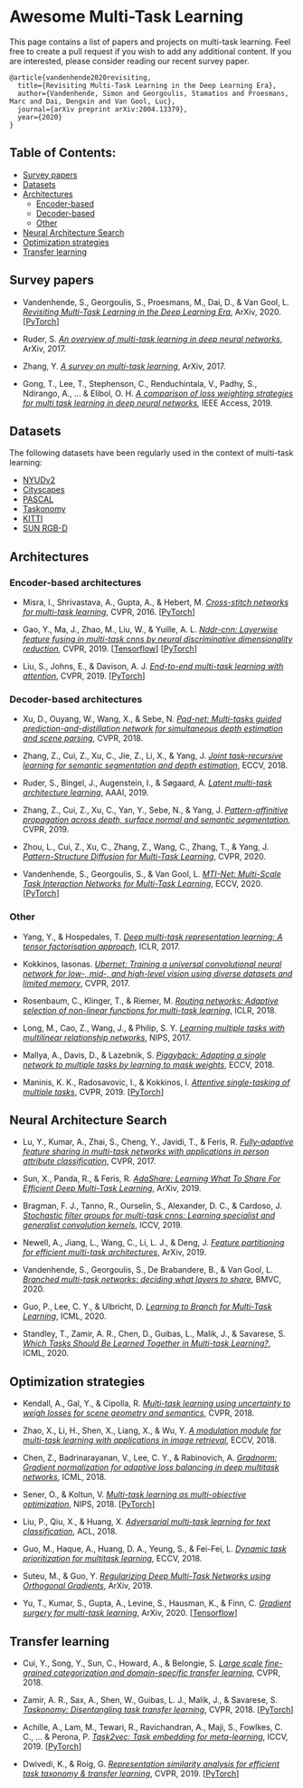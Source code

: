 # Awesome Multi-Task Learning
This page contains a list of papers and projects on multi-task learning. Feel free to create a pull request if you wish to add any additional content. 
If you are interested, please consider reading our recent survey paper.

```
@article{vandenhende2020revisiting,
  title={Revisiting Multi-Task Learning in the Deep Learning Era},
  author={Vandenhende, Simon and Georgoulis, Stamatios and Proesmans, Marc and Dai, Dengxin and Van Gool, Luc},
  journal={arXiv preprint arXiv:2004.13379},
  year={2020}
}
```

## Table of Contents:

- [Survey papers](#survey) 
- [Datasets](#datasets)
- [Architectures](#architectures)
  - [Encoder-based](#encoder)
  - [Decoder-based](#decoder)
  - [Other](#otherarchitectures)
- [Neural Architecture Search](#nas)
- [Optimization strategies](#optimization)
- [Transfer learning](#transfer)


<a name="survey"></a>
## Survey papers
- <a name="vandenhende2020revisiting"></a> Vandenhende, S., Georgoulis, S., Proesmans, M., Dai, D., & Van Gool, L. 
*[Revisiting Multi-Task Learning in the Deep Learning Era](https://arxiv.org/abs/2004.13379)*,
ArXiv, 2020. [[PyTorch](https://github.com/SimonVandenhende/Multi-Task-Learning-PyTorch)]

- <a name="ruder2017survey"></a> Ruder, S. 
*[An overview of multi-task learning in deep neural networks](https://arxiv.org/abs/1706.05098)*,
ArXiv, 2017. 

- <a name="zhang2017survey"></a> Zhang, Y.
*[A survey on multi-task learning](https://arxiv.org/abs/1707.08114)*, 
ArXiv, 2017.

- <a name="gong2019comparison"></a> Gong, T., Lee, T., Stephenson, C., Renduchintala, V., Padhy, S., Ndirango, A., ... & Elibol, O. H. 
*[A comparison of loss weighting strategies for multi task learning in deep neural networks](https://ieeexplore.ieee.org/stamp/stamp.jsp?arnumber=8848395)*,
IEEE Access, 2019. 


<a name="datasets"></a>
## Datasets
The following datasets have been regularly used in the context of multi-task learning:

- [NYUDv2](https://cs.nyu.edu/~silberman/datasets/nyu_depth_v2.html)
- [Cityscapes](https://www.cityscapes-dataset.com/)
- [PASCAL](https://github.com/facebookresearch/astmt)
- [Taskonomy](https://github.com/StanfordVL/taskonomy)
- [KITTI](http://www.cvlibs.net/datasets/kitti/)
- [SUN RGB-D](https://rgbd.cs.princeton.edu/)


<a name="architectures"></a>
## Architectures

<a name="encoder"></a>
### Encoder-based architectures

- <a name="misra2016cross"></a> Misra, I., Shrivastava, A., Gupta, A., & Hebert, M.
*[Cross-stitch networks for multi-task learning](https://www.cv-foundation.org/openaccess/content_cvpr_2016/html/Misra_Cross-Stitch_Networks_for_CVPR_2016_paper.html)*,
CVPR, 2016. [[PyTorch](https://github.com/SimonVandenhende/Multi-Task-Learning-PyTorch)]

- <a name="gao2019nddr"></a> Gao, Y., Ma, J., Zhao, M., Liu, W., & Yuille, A. L. 
*[Nddr-cnn: Layerwise feature fusing in multi-task cnns by neural discriminative dimensionality reduction](https://openaccess.thecvf.com/content_CVPR_2019/html/Gao_NDDR-CNN_Layerwise_Feature_Fusing_in_Multi-Task_CNNs_by_Neural_Discriminative_CVPR_2019_paper.html)*,
CVPR, 2019. [[Tensorflow](https://github.com/ethanygao/NDDR-CNN)] [[PyTorch](https://github.com/SimonVandenhende/Multi-Task-Learning-PyTorch)]

- <a name="liu2019mtan"></a> Liu, S., Johns, E., & Davison, A. J. 
*[End-to-end multi-task learning with attention](https://arxiv.org/abs/1803.10704)*,
CVPR, 2019. [[PyTorch](https://github.com/lorenmt/mtan)]


<a name="decoder"></a>
### Decoder-based architectures

- <a name="xu2018pad"></a> Xu, D., Ouyang, W., Wang, X., & Sebe, N.
*[Pad-net: Multi-tasks guided prediction-and-distillation network for simultaneous depth estimation and scene parsing](https://openaccess.thecvf.com/content_cvpr_2018/html/Xu_PAD-Net_Multi-Tasks_Guided_CVPR_2018_paper.html)*,
CVPR, 2018.  

- <a name="zhang2018jtrl"></a> Zhang, Z., Cui, Z., Xu, C., Jie, Z., Li, X., & Yang, J.
*[Joint task-recursive learning for semantic segmentation and depth estimation](https://openaccess.thecvf.com/content_ECCV_2018/html/Zhenyu_Zhang_Joint_Task-Recursive_Learning_ECCV_2018_paper.html)*,
ECCV, 2018.

- <a name="ruder2019sluice"></a> Ruder, S., Bingel, J., Augenstein, I., & Søgaard, A. 
*[Latent multi-task architecture learning](https://www.aaai.org/ojs/index.php/AAAI/article/view/4410)*,
AAAI, 2019.

- <a name="zhang2019papnet"></a> Zhang, Z., Cui, Z., Xu, C., Yan, Y., Sebe, N., & Yang, J. 
*[Pattern-affinitive propagation across depth, surface normal and semantic segmentation](https://openaccess.thecvf.com/content_CVPR_2019/html/Zhang_Pattern-Affinitive_Propagation_Across_Depth_Surface_Normal_and_Semantic_Segmentation_CVPR_2019_paper.html)*,
CVPR, 2019.

- <a name="zhou2020structure"></a> Zhou, L., Cui, Z., Xu, C., Zhang, Z., Wang, C., Zhang, T., & Yang, J.
*[Pattern-Structure Diffusion for Multi-Task Learning](https://openaccess.thecvf.com/content_CVPR_2020/html/Zhou_Pattern-Structure_Diffusion_for_Multi-Task_Learning_CVPR_2020_paper.html)*,
CVPR, 2020.

- <a name="vandenhende2020mti"></a> Vandenhende, S., Georgoulis, S., & Van Gool, L. 
*[MTI-Net: Multi-Scale Task Interaction Networks for Multi-Task Learning](https://arxiv.org/abs/2001.06902)*,
ECCV, 2020. [[PyTorch](https://github.com/SimonVandenhende/Multi-Task-Learning-PyTorch)]
  
<a name="otherarchitectures"></a>
### Other

- <a name="yang2016deep"></a> Yang, Y., & Hospedales, T. 
*[Deep multi-task representation learning: A tensor factorisation approach](https://arxiv.org/abs/1605.06391)*,
ICLR, 2017.

- <a name="kokkinos2017uber"></a> Kokkinos, Iasonas.
*[Ubernet: Training a universal convolutional neural network for low-, mid-, and high-level vision using diverse datasets and limited memory](https://openaccess.thecvf.com/content_cvpr_2017/html/Kokkinos_Ubernet_Training_a_CVPR_2017_paper.html)*,
CVPR, 2017.

- <a name="rosenbaum2017routing"></a> Rosenbaum, C., Klinger, T., & Riemer, M.
*[Routing networks: Adaptive selection of non-linear functions for multi-task learning](https://arxiv.org/abs/1711.01239)*,
ICLR, 2018.

- <a name="long2017multilinear"></a> Long, M., Cao, Z., Wang, J., & Philip, S. Y. 
*[Learning multiple tasks with multilinear relationship networks](http://papers.nips.cc/paper/6757-learning-multiple-tasks-with-deep-relationship-networks)*,
NIPS, 2017.

- <a name="mallya2018piggy"></a> Mallya, A., Davis, D., & Lazebnik, S.
*[Piggyback: Adapting a single network to multiple tasks by learning to mask weights](https://openaccess.thecvf.com/content_ECCV_2018/html/Arun_Mallya_Piggyback_Adapting_a_ECCV_2018_paper.html)*,
ECCV, 2018.

- <a name="maninis2019astmt"></a> Maninis, K. K., Radosavovic, I., & Kokkinos, I. 
*[Attentive single-tasking of multiple tasks](https://arxiv.org/abs/1904.08918)*,
CVPR, 2019. [[PyTorch](https://github.com/facebookresearch/astmt)]

<a name="nas"></a>
## Neural Architecture Search

- <a name="lu2017fully"></a> Lu, Y., Kumar, A., Zhai, S., Cheng, Y., Javidi, T., & Feris, R.
*[Fully-adaptive feature sharing in multi-task networks with applications in person attribute classification](https://openaccess.thecvf.com/content_cvpr_2017/html/Lu_Fully-Adaptive_Feature_Sharing_CVPR_2017_paper.html)*,
CVPR, 2017. 

- <a name="sun2019adashare"></a> Sun, X., Panda, R., & Feris, R. 
*[AdaShare: Learning What To Share For Efficient Deep Multi-Task Learning](https://arxiv.org/abs/1911.12423)*,
ArXiv, 2019.

- <a name="bragman2019stochastic"></a> Bragman, F. J., Tanno, R., Ourselin, S., Alexander, D. C., & Cardoso, J.
*[Stochastic filter groups for multi-task cnns: Learning specialist and generalist convolution kernels](https://openaccess.thecvf.com/content_ICCV_2019/html/Bragman_Stochastic_Filter_Groups_for_Multi-Task_CNNs_Learning_Specialist_and_Generalist_ICCV_2019_paper.html)*,
ICCV, 2019.

- <a name="newell2019feature"></a> Newell, A., Jiang, L., Wang, C., Li, L. J., & Deng, J. 
*[Feature partitioning for efficient multi-task architectures](https://arxiv.org/abs/1908.04339)*,
 ArXiv, 2019.

- <a name="vandenhende2019branched"></a> Vandenhende, S., Georgoulis, S., De Brabandere, B., & Van Gool, L. 
*[Branched multi-task networks: deciding what layers to share](https://arxiv.org/abs/1904.02920)*, 
BMVC, 2020. 

- <a name="guo2020learning"></a> Guo, P., Lee, C. Y., & Ulbricht, D. 
*[Learning to Branch for Multi-Task Learning](https://proceedings.icml.cc/static/paper_files/icml/2020/5057-Paper.pdf)*, 
ICML, 2020. 

- <a name="standley2019tasks"></a> Standley, T., Zamir, A. R., Chen, D., Guibas, L., Malik, J., & Savarese, S. 
*[Which Tasks Should Be Learned Together in Multi-task Learning?](https://arxiv.org/pdf/1905.07553.pdf)*,
ICML, 2020.

<a name="optimization"></a>
## Optimization strategies

- <a name="kendall2018uncertainty"></a> Kendall, A., Gal, Y., & Cipolla, R. 
*[Multi-task learning using uncertainty to weigh losses for scene geometry and semantics](https://openaccess.thecvf.com/content_cvpr_2018/html/Kendall_Multi-Task_Learning_Using_CVPR_2018_paper.html)*,
CVPR, 2018. 

- <a name="zhao2018modulation"></a> Zhao, X., Li, H., Shen, X., Liang, X., & Wu, Y. 
*[A modulation module for multi-task learning with applications in image retrieval](https://openaccess.thecvf.com/content_ECCV_2018/html/Xiangyun_Zhao_A_Modulation_Module_ECCV_2018_paper.html)*,
ECCV, 2018.

- <a name="chen2018gradnorm"></a> Chen, Z., Badrinarayanan, V., Lee, C. Y., & Rabinovich, A. 
*[Gradnorm: Gradient normalization for adaptive loss balancing in deep multitask networks](http://proceedings.mlr.press/v80/chen18a.html)*,
ICML, 2018.

- <a name="sener2018mgda"></a> Sener, O., & Koltun, V. 
*[Multi-task learning as multi-objective optimization](http://papers.nips.cc/paper/7334-multi-task-learning-as-multi-objective-optimization)*,
NIPS, 2018. [[PyTorch](https://github.com/intel-isl/MultiObjectiveOptimization)]

- <a name="liu2017adversarial"></a> Liu, P., Qiu, X., & Huang, X.
*[Adversarial multi-task learning for text classification](https://www.aclweb.org/anthology/P17-1001.pdf)*,
ACL, 2018.

- <a name="guo2018dynamic"></a> Guo, M., Haque, A., Huang, D. A., Yeung, S., & Fei-Fei, L.
*[Dynamic task prioritization for multitask learning](https://openaccess.thecvf.com/content_ECCV_2018/html/Michelle_Guo_Focus_on_the_ECCV_2018_paper.html)*,
ECCV, 2018. 

- <a name="suteu2019orthogonal"></a> Suteu, M., & Guo, Y. 
*[Regularizing Deep Multi-Task Networks using Orthogonal Gradients](https://arxiv.org/abs/1912.06844)*,
ArXiv, 2019. 

- <a name="yu2020surgery"></a> Yu, T., Kumar, S., Gupta, A., Levine, S., Hausman, K., & Finn, C. 
*[Gradient surgery for multi-task learning](https://arxiv.org/abs/2001.06782)*,
ArXiv, 2020. [[Tensorflow](https://github.com/tianheyu927/PCGrad)]


<a name="transfer"></a>
## Transfer learning

- <a name="cui2018large"></a> Cui, Y., Song, Y., Sun, C., Howard, A., & Belongie, S.
*[Large scale fine-grained categorization and domain-specific transfer learning](https://openaccess.thecvf.com/content_cvpr_2018/html/Cui_Large_Scale_Fine-Grained_CVPR_2018_paper.html)*,
CVPR, 2018.

- <a name="zamir2018taskonomy"></a> Zamir, A. R., Sax, A., Shen, W., Guibas, L. J., Malik, J., & Savarese, S.
*[Taskonomy: Disentangling task transfer learning](https://openaccess.thecvf.com/content_cvpr_2018/html/Zamir_Taskonomy_Disentangling_Task_CVPR_2018_paper.html)*,
CVPR, 2018. [[PyTorch](https://github.com/StanfordVL/taskonomy)]

- <a name="achille2019task2vec"></a> Achille, A., Lam, M., Tewari, R., Ravichandran, A., Maji, S., Fowlkes, C. C., ... & Perona, P.
*[Task2vec: Task embedding for meta-learning](https://openaccess.thecvf.com/content_ICCV_2019/html/Achille_Task2Vec_Task_Embedding_for_Meta-Learning_ICCV_2019_paper.html)*,
ICCV, 2019. [[PyTorch](https://github.com/awslabs/aws-cv-task2vec)]

- <a name="dwivedi2019rsa"></a> Dwivedi, K., & Roig, G.
*[Representation similarity analysis for efficient task taxonomy & transfer learning](https://openaccess.thecvf.com/content_CVPR_2019/html/Dwivedi_Representation_Similarity_Analysis_for_Efficient_Task_Taxonomy__Transfer_Learning_CVPR_2019_paper.html)*,
CVPR, 2019. [[PyTorch](https://github.com/kshitijd20/RSA-CVPR19-release)]
